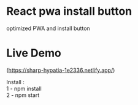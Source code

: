 # React pwa install button
optimized PWA and  install button


# Live Demo 
(https://sharp-hypatia-1e2336.netlify.app/)


Install :       
  1 - npm install      
  2 - npm start       
